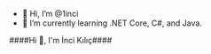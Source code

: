 - 👋 Hi, I’m @1inci
- 🌱 I’m currently learning .NET Core, C#, and Java. 

####Hi 👋, I'm İnci Kılıç####

